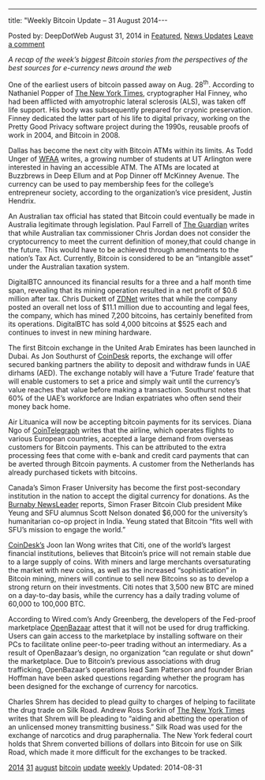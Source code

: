 ---
title: "Weekly Bitcoin Update – 31 August 2014---

<article class="post-listing post-6922 post type-post status-publish format-standard has-post-thumbnail hentry  tag-1779 tag-1908 tag-august tag-bitcoin tag-update tag-weekly">
Posted by: DeepDotWeb
<span>August 31, 2014</span>
<span>in <a href="https://www.deepdotweb.com/category/deepdot-news/" rel="category tag">Featured</a>, <a href="https://www.deepdotweb.com/category/news-updates/" rel="category tag">News Updates</a></span>
<a href="/2014/08/31/weekly-bitcoin-update-31-august-2014/#respond">Leave a comment</a></span>
</p>
<p><em>A recap of the week&#8217;s biggest Bitcoin stories from the perspectives of the best sources for e-currency news around the web</em></p>
<p>One of the earliest users of bitcoin passed away on Aug. 28<sup>th</sup>. According to Nathaniel Popper of <a href="http://www.nytimes.com/2014/08/31/business/hal-finney-cryptographer-and-bitcoin-pioneer-dies-at-58.html?_r=0">The New York Times</a>, cryptographer Hal Finney, who had been afflicted with amyotrophic lateral sclerosis (ALS), was taken off life support. His body was subsequently prepared for cryonic preservation. Finney dedicated the latter part of his life to digital privacy, working on the Pretty Good Privacy software project during the 1990s, reusable proofs of work in 2004, and Bitcoin in 2008.</p>
<p>Dallas has become the next city with Bitcoin ATMs within its limits. As Todd Unger of <a href="http://www.wfaa.com/story/money/consumer/2014/08/29/bitcoin-atms-come-to-dallas/14781233/">WFAA</a> writes, a growing number of students at UT Arlington were interested in having an accessible ATM. The ATMs are located at Buzzbrews in Deep Ellum and at Pop Dinner off McKinney Avenue. The currency can be used to pay membership fees for the college&#8217;s entrepreneur society, according to the organization&#8217;s vice president, Justin Hendrix.</p>
<p>An Australian tax official has stated that Bitcoin could eventually be made in Australia legitimate through legislation. Paul Farrell of <a href="http://www.theguardian.com/technology/2014/aug/29/bitcoin-could-be-considered-legal-tender-australian-tax-official-says">The Guardian</a> writes that while Australian tax commissioner Chris Jordan does not consider the cryptocurrency to meet the current definition of money,that could change in the future. This would have to be achieved through amendments to the nation&#8217;s Tax Act. Currently, Bitcoin is considered to be an “intangible asset” under the Australian taxation system.</p>
<p>DigitalBTC announced its financial results for a three and a half month time span, revealing that its mining operation resulted in a net profit of $0.6 million after tax. Chris Duckett of <a href="http://www.zdnet.com/bitcoin-mining-gives-digitalbtc-0-6m-in-underlying-profit-7000033116/">ZDNet</a> writes that while the company posted an overall net loss of $11.1 million due to accounting and legal fees, the company, which has mined 7,200 bitcoins, has certainly benefited from its operations. DigitalBTC has sold 4,000 bitcoins at $525 each and continues to invest in new mining hardware.</p>
<p>The first Bitcoin exchange in the United Arab Emirates has been launched in Dubai. As Jon Southurst of <a href="http://www.coindesk.com/uae-first-bitcoin-exchange-dubai/">CoinDesk</a> reports, the exchange will offer secured banking partners the ability to deposit and withdraw funds in UAE dirhams (AED). The exchange notably will have a &#8216;Future Trade&#8217; feature that will enable customers to set a price and simply wait until the currency&#8217;s value reaches that value before making a transaction. Southurst notes that 60% of the UAE&#8217;s workforce are Indian expatriates who often send their money back home.</p>
<p>Air Lituanica will now be accepting bitcoin payments for its services. Diana Ngo of <a href="http://cointelegraph.com/news/112394/lithuanian-airline-air-lituanica-gets-its-first-customer-using-bitcoin">CoinTelegraph</a> writes that the airline, which operates flights to various European countries, accepted a large demand from overseas customers for Bitcoin payments. This can be attributed to the extra processing fees that come with e-bank and credit card payments that can be averted through Bitcoin payments. A customer from the Netherlands has already purchased tickets with bitcoins.</p>
<p>Canada&#8217;s Simon Fraser University has become the first post-secondary institution in the nation to accept the digital currency for donations. As the <a href="http://www.burnabynewsleader.com/business/273253781.html">Burnaby NewsLeader</a> reports, Simon Fraser Bitcoin Club president Mike Yeung and SFU alumnus Scott Nelson donated $6,000 for the university&#8217;s humanitarian co-op project in India. Yeung stated that Bitcoin “fits well with SFU&#8217;s mission to engage the world.”</p>
<p><a href="http://www.coindesk.com/citi-miners-merchants-keeping-bitcoin-prices-check/">CoinDesk&#8217;s</a> Joon Ian Wong writes that Citi, one of the world&#8217;s largest financial institutions, believes that Bitcoin&#8217;s price will not remain stable due to a large supply of coins. With miners and large merchants oversaturating the market with new coins, as well as the increased “sophistication” in Bitcoin mining, miners will continue to sell new Bitcoins so as to develop a strong return on their investments. Citi notes that 3,500 new BTC are mined on a day-to-day basis, while the currency has a daily trading volume of 60,000 to 100,000 BTC.</p>
<p>According to Wired.com&#8217;s Andy Greenberg, the developers of the Fed-proof marketplace <a href="http://www.wired.com/2014/08/openbazaar-not-for-drugs/">OpenBazaar</a> attest that it will not be used for drug trafficking. Users can gain access to the marketplace by installing software on their PCs to facilitate online peer-to-peer trading without an intermediary. As a result of OpenBazaar&#8217;s design, no organization “can regulate or shut down” the marketplace. Due to Bitcoin&#8217;s previous associations with drug trafficking, OpenBazaar&#8217;s operations lead Sam Patterson and founder Brian Hoffman have been asked questions regarding whether the program has been designed for the exchange of currency for narcotics.</p>
<p>Charles Shrem has decided to plead guilty to charges of helping to facilitate the drug trade on Silk Road. Andrew Ross Sorkin of <a href="http://dealbook.nytimes.com/2014/08/30/top-bitcoin-proponent-to-plead-guilty-to-federal-charge/">The New York Times</a> writes that Shrem will be pleading to “aiding and abetting the operation of an unlicensed money transmitting business.” Silk Road was used for the exchange of narcotics and drug paraphernalia. The New York federal court holds that Shrem converted billions of dollars into Bitcoin for use on Silk Road, which made it more difficult for the exchanges to be tracked.</p>
</div>
<a href="https://www.deepdotweb.com/tag/2014/" rel="tag">2014</a> <a href="https://www.deepdotweb.com/tag/31/" rel="tag">31</a> <a href="https://www.deepdotweb.com/tag/august/" rel="tag">august</a> <a href="https://www.deepdotweb.com/tag/bitcoin/" rel="tag">bitcoin</a> <a href="https://www.deepdotweb.com/tag/update/" rel="tag">update</a> <a href="https://www.deepdotweb.com/tag/weekly/" rel="tag">weekly</a></span> 
Updated: 2014-08-31
    

